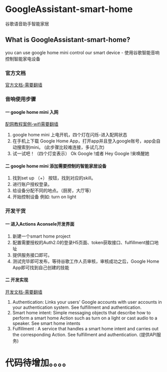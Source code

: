 # GoogleAssistant-smart-home
谷歌语音助手智能家居

## What is GoogleAssistant-smart-home?
you can use google home mini control our smart device - 使用谷歌智能音响控制智能家电设备

### 官方文档
[官方文档-需要翻墙](https://console.actions.google.com/project/smarthomeproject-for-myself001/overview)


### 音响使用步骤

#### 一 google home mini 入网
[配网教程案例-wifi需要翻墙](https://www.znj.com/news/1631.html)

1. google home mini 上电开机，四个灯在闪烁-进入配网状态
2. 在手机上下载 Google Home App，打开app并且登入google账号，app会自动搜索到mini。 (此步骤比较难连接，多试几次)
3. 试一试吧！（四个灯变表示）
   Ok Google !或者 Hey Google !来唤醒她

#### 二 google home mini 添加需要控制的智能家居设备
1. 找到set up （+） 按钮，找到对应的skill。
2. 进行账户授权登录。
3. 给设备分配不同的地点。（厨房，大厅等）
4. 开始控制设备
  例如: turn on light
  
### 开发干货
#### 一 进入Actions Aconsele开发界面
1. 新建一个smart home project
2. 配置需要授权的Auth2.0的登录H5页面、token获取接口、fulfillment接口地址
3. 提供服务接口即可。
4. 测试完毕即可发布，等待谷歌工作人员审核，审核成功之后，Google Home App即可找到自己创建的技能

#### 二 开发实现
[开发文档-需要翻墙](https://developers.google.com/assistant/smarthome/concepts)
1. Authentication: Links your users' Google accounts with user accounts in your authentication system. See fulfillment and authentication.
2. Smart home intent: Simple messaging objects that describe how to perform a smart home Action such as turn on a light or cast audio to a speaker. See smart home intents
3. Fulfillment : A service that handles a smart home intent and carries out the corresponding Action. See fulfillment and authentication. (提供API服务)

# 代码待增加。。。。


